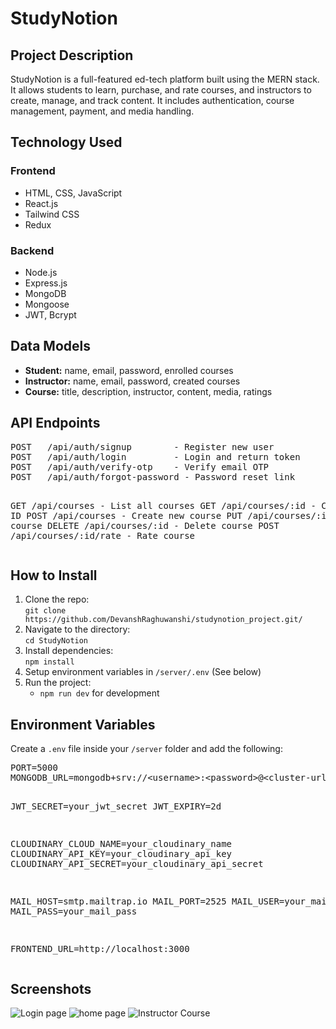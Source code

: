 <h1>StudyNotion</h1>

<h2>Project Description</h2>
<p>
  StudyNotion is a full-featured ed-tech platform built using the MERN stack. It allows students to learn, purchase, and rate courses, and instructors to create, manage, and track content. It includes authentication, course management, payment, and media handling.
</p>

<h2>Technology Used</h2>
<h3>Frontend</h3>
<ul>
  <li>HTML, CSS, JavaScript</li>
  <li>React.js</li>
  <li>Tailwind CSS</li>
  <li>Redux</li>
</ul>

<h3>Backend</h3>
<ul>
  <li>Node.js</li>
  <li>Express.js</li>
  <li>MongoDB</li>
  <li>Mongoose</li>
  <li>JWT, Bcrypt</li>
</ul>

<h2>Data Models</h2>
<ul>
  <li><strong>Student:</strong> name, email, password, enrolled courses</li>
  <li><strong>Instructor:</strong> name, email, password, created courses</li>
  <li><strong>Course:</strong> title, description, instructor, content, media, ratings</li>
</ul>

<h2>API Endpoints</h2>
<pre>
POST   /api/auth/signup        - Register new user
POST   /api/auth/login         - Login and return token
POST   /api/auth/verify-otp    - Verify email OTP
POST   /api/auth/forgot-password - Password reset link

GET    /api/courses            - List all courses
GET    /api/courses/:id        - Course by ID
POST   /api/courses            - Create new course
PUT    /api/courses/:id        - Update course
DELETE /api/courses/:id        - Delete course
POST   /api/courses/:id/rate   - Rate course
</pre>

<h2>How to Install</h2>
<ol>
  <li>Clone the repo:<br/>
    <code>git clone https://github.com/DevanshRaghuwanshi/studynotion_project.git/</code>
  </li>
  <li>Navigate to the directory:<br/>
    <code>cd StudyNotion</code>
  </li>
  <li>Install dependencies:<br/>
    <code>npm install</code>
  </li>
  <li>Setup environment variables in <code>/server/.env</code> (See below)</li>
  <li>Run the project:
    <ul>
      <li><code>npm run dev</code> for development</li>
    </ul>
  </li>
</ol>

<h2>Environment Variables</h2>
<p>Create a <code>.env</code> file inside your <code>/server</code> folder and add the following:</p>
<pre>
PORT=5000
MONGODB_URL=mongodb+srv://&lt;username&gt;:&lt;password&gt;@&lt;cluster-url&gt;/studynotion?retryWrites=true&w=majority

JWT_SECRET=your_jwt_secret
JWT_EXPIRY=2d

CLOUDINARY_CLOUD_NAME=your_cloudinary_name
CLOUDINARY_API_KEY=your_cloudinary_api_key
CLOUDINARY_API_SECRET=your_cloudinary_api_secret

MAIL_HOST=smtp.mailtrap.io
MAIL_PORT=2525
MAIL_USER=your_mail_user
MAIL_PASS=your_mail_pass

FRONTEND_URL=http://localhost:3000
</pre>

<h2>Screenshots</h2>
<div class="screenshots">
  <img src="images/screenshot1.png" alt="Login page">
  <img src="images/screenshot2.png" alt="home page">
  <img src="images/screenshot3.png" alt="Instructor Course">
</div>

</body>
</html>
